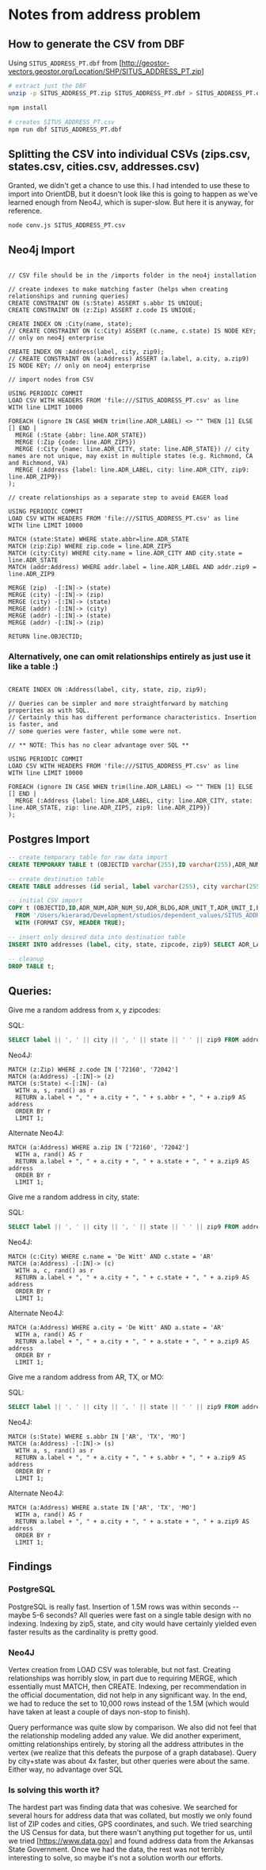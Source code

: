 # Notes from address problem

## How to generate the CSV from DBF

Using `SITUS_ADDRESS_PT.dbf` from [http://geostor-vectors.geostor.org/Location/SHP/SITUS_ADDRESS_PT.zip]

```bash
# extract just the DBF
unzip -p SITUS_ADDRESS_PT.zip SITUS_ADDRESS_PT.dbf > SITUS_ADDRESS_PT.dbf

npm install

# creates SITUS_ADDRESS_PT.csv
npm run dbf SITUS_ADDRESS_PT.dbf
```

## Splitting the CSV into individual CSVs (zips.csv, states.csv, cities.csv, addresses.csv)

Granted, we didn't get a chance to use this. I had intended to use these to import into OrientDB, but it doesn't look like this is going to happen as we've learned enough from Neo4J, which is super-slow. But here it is anyway, for reference.

```bash
node conv.js SITUS_ADDRESS_PT.csv
```

## Neo4j Import

```cypher

// CSV file should be in the /imports folder in the neo4j installation

// create indexes to make matching faster (helps when creating relationships and running queries)
CREATE CONSTRAINT ON (s:State) ASSERT s.abbr IS UNIQUE;
CREATE CONSTRAINT ON (z:Zip) ASSERT z.code IS UNIQUE;

CREATE INDEX ON :City(name, state);
// CREATE CONSTRAINT ON (c:City) ASSERT (c.name, c.state) IS NODE KEY; // only on neo4j enterprise

CREATE INDEX ON :Address(label, city, zip9);
// CREATE CONSTRAINT ON (a:Address) ASSERT (a.label, a.city, a.zip9) IS NODE KEY; // only on neo4j enterprise

// import nodes from CSV

USING PERIODIC COMMIT
LOAD CSV WITH HEADERS FROM 'file:///SITUS_ADDRESS_PT.csv' as line
WITH line LIMIT 10000

FOREACH (ignore IN CASE WHEN trim(line.ADR_LABEL) <> "" THEN [1] ELSE [] END |
  MERGE (:State {abbr: line.ADR_STATE})
  MERGE (:Zip {code: line.ADR_ZIP5})
  MERGE (:City {name: line.ADR_CITY, state: line.ADR_STATE}) // city names are not unique, may exist in multiple states (e.g. Richmond, CA and Richmond, VA)
  MERGE (:Address {label: line.ADR_LABEL, city: line.ADR_CITY, zip9: line.ADR_ZIP9})
);

// create relationships as a separate step to avoid EAGER load

USING PERIODIC COMMIT
LOAD CSV WITH HEADERS FROM 'file:///SITUS_ADDRESS_PT.csv' as line
WITH line LIMIT 10000

MATCH (state:State) WHERE state.abbr=line.ADR_STATE
MATCH (zip:Zip) WHERE zip.code = line.ADR_ZIP5
MATCH (city:City) WHERE city.name = line.ADR_CITY AND city.state = line.ADR_STATE
MATCH (addr:Address) WHERE addr.label = line.ADR_LABEL AND addr.zip9 = line.ADR_ZIP9

MERGE (zip)  -[:IN]-> (state)
MERGE (city) -[:IN]-> (zip)
MERGE (city) -[:IN]-> (state)
MERGE (addr) -[:IN]-> (city)
MERGE (addr) -[:IN]-> (state)
MERGE (addr) -[:IN]-> (zip)

RETURN line.OBJECTID;
```

### Alternatively, one can omit relationships entirely as just use it like a table :)

```cypher

CREATE INDEX ON :Address(label, city, state, zip, zip9);

// Queries can be simpler and more straightforward by matching properites as with SQL.
// Certainly this has different performance characteristics. Insertion is faster, and
// some queries were faster, while some were not.

// ** NOTE: This has no clear advantage over SQL **

USING PERIODIC COMMIT
LOAD CSV WITH HEADERS FROM 'file:///SITUS_ADDRESS_PT.csv' as line
WITH line LIMIT 10000

FOREACH (ignore IN CASE WHEN trim(line.ADR_LABEL) <> "" THEN [1] ELSE [] END |
  MERGE (:Address {label: line.ADR_LABEL, city: line.ADR_CITY, state: line.ADR_STATE, zip: line.ADR_ZIP5, zip9: line.ADR_ZIP9})
);

```

## Postgres Import

```sql
-- create temporary table for raw data import
CREATE TEMPORARY TABLE t (OBJECTID varchar(255),ID varchar(255),ADR_NUM varchar(255),ADR_NUM_SU varchar(255),ADR_BLDG varchar(255),ADR_UNIT_T varchar(255),ADR_UNIT_I varchar(255),PRE_DIR varchar(255),PSTR_NAME varchar(255),PSTR_TYPE varchar(255),PSUF_DIR varchar(255),PSTR_MOD varchar(255),PSTR_FULNA varchar(255),LANDMARK_N varchar(255),ADR_PLACE varchar(255),ADR_MUNI varchar(255),ADR_CITY varchar(255),ADR_ZIP5 varchar(255),ADR_ZIP4 varchar(255),ADR_ZIP9 varchar(255),CNTY_NAME varchar(255),ADR_STATE varchar(255),ADR_LABEL varchar(255),ADR_BOX_TY varchar(255),ADR_BOX_ID varchar(255),ADR_BOXGRT varchar(255),ADR_BOXGRI varchar(255),ADR_BOX_LB varchar(255),LON_X varchar(255),LAT_Y varchar(255),FEA_TYP varchar(255),DATE_ED varchar(255),ADD_AUTH varchar(255),UID_TEXT varchar(255),APF_ID varchar(255),ADDR_HN varchar(255),ADDR_PD varchar(255),ADDR_PT varchar(255),ADDR_SN varchar(255),ADDR_ST varchar(255),ADDR_SD varchar(255),PRE_TYPE varchar(255),COMP_HN varchar(255));

-- create destination table
CREATE TABLE addresses (id serial, label varchar(255), city varchar(255), state char(2), zipcode char(5), zip9 char(10));

-- initial CSV import
COPY t (OBJECTID,ID,ADR_NUM,ADR_NUM_SU,ADR_BLDG,ADR_UNIT_T,ADR_UNIT_I,PRE_DIR,PSTR_NAME,PSTR_TYPE,PSUF_DIR,PSTR_MOD,PSTR_FULNA,LANDMARK_N,ADR_PLACE,ADR_MUNI,ADR_CITY,ADR_ZIP5,ADR_ZIP4,ADR_ZIP9,CNTY_NAME,ADR_STATE,ADR_LABEL,ADR_BOX_TY,ADR_BOX_ID,ADR_BOXGRT,ADR_BOXGRI,ADR_BOX_LB,LON_X,LAT_Y,FEA_TYP,DATE_ED,ADD_AUTH,UID_TEXT,APF_ID,ADDR_HN,ADDR_PD,ADDR_PT,ADDR_SN,ADDR_ST,ADDR_SD,PRE_TYPE,COMP_HN)
  FROM '/Users/kierarad/Development/studios/dependent_values/SITUS_ADDRESS_PT.csv'
  WITH (FORMAT CSV, HEADER TRUE);

-- insert only desired data into destination table
INSERT INTO addresses (label, city, state, zipcode, zip9) SELECT ADR_LABEL, ADR_CITY, ADR_STATE, ADR_ZIP5, ADR_ZIP9 FROM t WHERE ADR_LABEL IS NOT NULL;

-- cleanup
DROP TABLE t;
```

## Queries:

Give me a random address from x, y zipcodes:

SQL:

```sql
SELECT label || ', ' || city || ', ' || state || ' ' || zip9 FROM addresses WHERE zipcode IN ('72160', '72042') ORDER BY random() LIMIT 1;
```

Neo4J:

```cypher
MATCH (z:Zip) WHERE z.code IN ['72160', '72042']
MATCH (a:Address) -[:IN]-> (z)
MATCH (s:State) <-[:IN]- (a)
  WITH a, s, rand() as r
  RETURN a.label + ", " + a.city + ", " + s.abbr + ", " + a.zip9 AS address
  ORDER BY r
  LIMIT 1;
```

Alternate Neo4J:

```cypher
MATCH (a:Address) WHERE a.zip IN ['72160', '72042']
  WITH a, rand() AS r
  RETURN a.label + ", " + a.city + ", " + a.state + ", " + a.zip9 AS address
  ORDER BY r
  LIMIT 1;
```

Give me a random address in city, state:

SQL:

```sql
SELECT label || ', ' || city || ', ' || state || ' ' || zip9 FROM addresses WHERE city = 'De Witt' AND state = 'AR'  ORDER BY random() LIMIT 1;
```

Neo4J:

```cypher
MATCH (c:City) WHERE c.name = 'De Witt' AND c.state = 'AR'
MATCH (a:Address) -[:IN]-> (c)
  WITH a, c, rand() as r
  RETURN a.label + ", " + a.city + ", " + c.state + ", " + a.zip9 AS address
  ORDER BY r
  LIMIT 1;
```

Alternate Neo4J:

```cypher
MATCH (a:Address) WHERE a.city = 'De Witt' AND a.state = 'AR'
  WITH a, rand() AS r
  RETURN a.label + ", " + a.city + ", " + a.state + ", " + a.zip9 AS address
  ORDER BY r
  LIMIT 1;
```

Give me a random address from AR, TX, or MO:

SQL:

```sql
SELECT label || ', ' || city || ', ' || state || ' ' || zip9 FROM addresses WHERE state IN ('AR', 'TX', 'MO') ORDER BY random() LIMIT 1;
```

Neo4J:

```cypher
MATCH (s:State) WHERE s.abbr IN ['AR', 'TX', 'MO']
MATCH (a:Address) -[:IN]-> (s)
  WITH a, s, rand() as r
  RETURN a.label + ", " + a.city + ", " + s.abbr + ", " + a.zip9 AS address
  ORDER BY r
  LIMIT 1;
```

Alternate Neo4J:

```cypher
MATCH (a:Address) WHERE a.state IN ['AR', 'TX', 'MO']
  WITH a, rand() AS r
  RETURN a.label + ", " + a.city + ", " + a.state + ", " + a.zip9 AS address
  ORDER BY r
  LIMIT 1;
```

## Findings

### PostgreSQL

PostgreSQL is really fast. Insertion of 1.5M rows was within seconds -- maybe 5-6 seconds? All queries were fast on a single table design with no indexing. Indexing by zip5, state, and city would have certainly yielded even faster results as the cardinality is pretty good.

### Neo4J

Vertex creation from LOAD CSV was tolerable, but not fast. Creating relationships was horribly slow, in part due to requiring MERGE, which essentially must MATCH, then CREATE. Indexing, per recommendation in the official documentation, did not help in any significant way. In the end, we had to reduce the set to 10,000 rows instead of the 1.5M (which would have taken at least a couple of days non-stop to finish).

Query performance was quite slow by comparison. We also did not feel that the relationship modeling added any value. We did another experiment, omitting relationships entirely, by storing all the address attributes in the vertex (we realize that this defeats the purpose of a graph database). Query by city+state was about 4x faster, but other queries were about the same. Either way, no advantage over SQL

### Is solving this worth it?

The hardest part was finding data that was cohesive. We searched for several hours for address data that was collated, but mostly we only found list of ZIP codes and cities, GPS coordinates, and such. We tried searching the US Census for data, but there wasn't anything put together for us, until we tried [https://www.data.gov] and found address data from the Arkansas State Government. Once we had the data, the rest was not terribly interesting to solve, so maybe it's not a solution worth our efforts.
